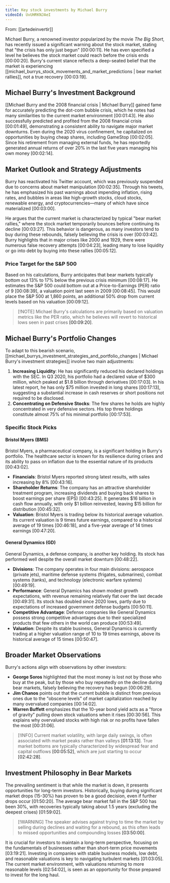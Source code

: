 ```yaml
---
title: Key stock investments by Michael Burry
videoId: UvUHRKNJAeI
---
```


From: [[artedeinvertir]] <br/> 

Michael Burry, a renowned investor popularized by the movie *The Big Short*, has recently issued a significant warning about the stock market, stating that "the crisis has only just begun" <a class="yt-timestamp" data-t="00:00:11">[00:00:11]</a>. He has even specified a level he believes the stock market could reach before the crisis ends <a class="yt-timestamp" data-t="00:00:20">[00:00:20]</a>. Burry's current stance reflects a deep-seated belief that the market is experiencing [[michael_burrys_stock_movements_and_market_predictions | bear market rallies]], not a true recovery <a class="yt-timestamp" data-t="00:03:19">[00:03:19]</a>.

## Michael Burry's Investment Background

[[Michael Burry and the 2008 financial crisis | Michael Burry]] gained fame for accurately predicting the dot-com bubble crisis, which he notes had many similarities to the current market environment <a class="yt-timestamp" data-t="00:01:43">[00:01:43]</a>. He also successfully predicted and profited from the 2008 financial crisis <a class="yt-timestamp" data-t="00:01:49">[00:01:49]</a>, demonstrating a consistent ability to navigate major market downturns. Even during the 2020 virus confinement, he capitalized on opportunities by buying cheap shares, including GameStop <a class="yt-timestamp" data-t="00:02:05">[00:02:05]</a>. Since his retirement from managing external funds, he has reportedly generated annual returns of over 20% in the last five years managing his own money <a class="yt-timestamp" data-t="00:02:14">[00:02:14]</a>.

## Market Outlook and Strategy Adjustments

Burry has reactivated his Twitter account, which was previously suspended due to concerns about market manipulation <a class="yt-timestamp" data-t="00:02:35">[00:02:35]</a>. Through his tweets, he has emphasized his past warnings about impending inflation, rising rates, and bubbles in areas like high-growth stocks, cloud stocks, renewable energy, and cryptocurrencies—many of which have since materialized <a class="yt-timestamp" data-t="00:03:00">[00:03:00]</a>.

He argues that the current market is characterized by typical "bear market rallies," where the stock market temporarily bounces before continuing its decline <a class="yt-timestamp" data-t="00:03:27">[00:03:27]</a>. This behavior is dangerous, as many investors tend to buy during these rebounds, falsely believing the crisis is over <a class="yt-timestamp" data-t="00:03:42">[00:03:42]</a>. Burry highlights that in major crises like 2000 and 1929, there were numerous false recovery attempts <a class="yt-timestamp" data-t="00:04:23">[00:04:23]</a>, leading many to lose liquidity or go into debt by buying into these rallies <a class="yt-timestamp" data-t="00:05:12">[00:05:12]</a>.

### Price Target for the S&P 500

Based on his calculations, Burry anticipates that bear markets typically bottom out 13% to 17% below the previous crisis minimum <a class="yt-timestamp" data-t="00:08:17">[00:08:17]</a>. He estimates the S&P 500 could bottom out at a Price-to-Earnings (PER) ratio of 9 <a class="yt-timestamp" data-t="00:08:39">[00:08:39]</a>, a valuation point last seen in 2009 <a class="yt-timestamp" data-t="00:08:45">[00:08:45]</a>. This would place the S&P 500 at 1,860 points, an additional 50% drop from current levels based on his valuation <a class="yt-timestamp" data-t="00:09:12">[00:09:12]</a>.

> [!NOTE] Michael Burry's calculations are primarily based on valuation metrics like the PER ratio, which he believes will revert to historical lows seen in past crises <a class="yt-timestamp" data-t="00:09:20">[00:09:20]</a>.

## Michael Burry's Portfolio Changes

To adapt to this bearish scenario, [[michael_burrys_investment_strategies_and_portfolio_changes | Michael Burry's investment strategies]] involve two main adjustments:
1.  **Increasing Liquidity**: He has significantly reduced his declared holdings with the SEC. In Q3 2020, his portfolio had a declared value of $300 million, which peaked at $1.8 billion through derivatives <a class="yt-timestamp" data-t="00:17:03">[00:17:03]</a>. In his latest report, he has only $75 million invested in long shares <a class="yt-timestamp" data-t="00:17:13">[00:17:13]</a>, suggesting a substantial increase in cash reserves or short positions not required to be disclosed.
2.  **Concentrating on Defensive Stocks**: The few shares he holds are highly concentrated in very defensive sectors. His top three holdings constitute almost 75% of his minimal portfolio <a class="yt-timestamp" data-t="00:17:53">[00:17:53]</a>.

### Specific Stock Picks

#### Bristol Myers (BMS)
Bristol Myers, a pharmaceutical company, is a significant holding in Burry's portfolio. The healthcare sector is known for its resilience during crises and its ability to pass on inflation due to the essential nature of its products <a class="yt-timestamp" data-t="00:43:02">[00:43:02]</a>.

*   **Financials**: Bristol Myers reported strong latest results, with sales increasing by 8% <a class="yt-timestamp" data-t="00:43:16">[00:43:16]</a>.
*   **Shareholder Returns**: The company has an attractive shareholder treatment program, increasing dividends and buying back shares to boost earnings per share (EPS) <a class="yt-timestamp" data-t="00:43:25">[00:43:25]</a>. It generates $16 billion in cash flow annually, with only $1 billion reinvested, leaving $15 billion for distribution <a class="yt-timestamp" data-t="00:45:32">[00:45:32]</a>.
*   **Valuation**: Bristol Myers is trading below its historical average valuation. Its current valuation is 9 times future earnings, compared to a historical average of 19 times <a class="yt-timestamp" data-t="00:46:18">[00:46:18]</a>, and a five-year average of 14 times earnings <a class="yt-timestamp" data-t="00:47:20">[00:47:20]</a>.

#### General Dynamics (GD)
General Dynamics, a defense company, is another key holding. Its stock has performed well despite the overall market downturn <a class="yt-timestamp" data-t="00:48:22">[00:48:22]</a>.

*   **Divisions**: The company operates in four main divisions: aerospace (private jets), maritime defense systems (frigates, submarines), combat systems (tanks), and technology (electronic warfare systems) <a class="yt-timestamp" data-t="00:49:19">[00:49:19]</a>.
*   **Performance**: General Dynamics has shown modest growth expectations, with revenue remaining relatively flat over the last decade <a class="yt-timestamp" data-t="00:49:31">[00:49:31]</a>. Its stock has doubled since 2020 lows, partly due to expectations of increased government defense budgets <a class="yt-timestamp" data-t="00:50:11">[00:50:11]</a>.
*   **Competitive Advantage**: Defense companies like General Dynamics possess strong competitive advantages due to their specialized products that few others in the world can produce <a class="yt-timestamp" data-t="00:53:49">[00:53:49]</a>.
*   **Valuation**: Despite its stable business, General Dynamics is currently trading at a higher valuation range of 10 to 19 times earnings, above its historical average of 15 times <a class="yt-timestamp" data-t="00:50:47">[00:50:47]</a>.

## Broader Market Observations

Burry's actions align with observations by other investors:
*   **George Soros** highlighted that the most money is lost not by those who buy at the peak, but by those who buy repeatedly on the decline during bear markets, falsely believing the recovery has begun <a class="yt-timestamp" data-t="00:06:29">[00:06:29]</a>.
*   **Jim Chanos** points out that the current bubble is distinct from previous ones due to the "obscene levels" of market capitalization reached by many overvalued companies <a class="yt-timestamp" data-t="00:14:02">[00:14:02]</a>.
*   **Warren Buffett** emphasizes that the 10-year bond yield acts as a "force of gravity" pulling down stock valuations when it rises <a class="yt-timestamp" data-t="00:30:56">[00:30:56]</a>. This explains why overvalued stocks with high risk or no profits have fallen the most <a class="yt-timestamp" data-t="00:31:06">[00:31:06]</a>.

> [!INFO] Current market volatility, with large daily swings, is often associated with market peaks rather than valleys <a class="yt-timestamp" data-t="01:13:13">[01:13:13]</a>. True market bottoms are typically characterized by widespread fear and capital outflows <a class="yt-timestamp" data-t="00:05:52">[00:05:52]</a>, which are just starting to occur <a class="yt-timestamp" data-t="02:42:28">[02:42:28]</a>.

## Investment Philosophy in Bear Markets

The prevailing sentiment is that while the market is down, it presents opportunities for long-term investors. Historically, buying during significant market drops (15-30%) has proven to be a good decision, even if further drops occur <a class="yt-timestamp" data-t="01:50:20">[01:50:20]</a>. The average bear market fall in the S&P 500 has been 30%, with recoveries typically taking about 1.5 years (excluding the deepest crises) <a class="yt-timestamp" data-t="01:59:02">[01:59:02]</a>.

> [!WARNING] The speaker advises against trying to time the market by selling during declines and waiting for a rebound, as this often leads to missed opportunities and compounding losses <a class="yt-timestamp" data-t="03:50:00">[03:50:00]</a>.

It is crucial for investors to maintain a long-term perspective, focusing on the fundamentals of businesses rather than short-term price movements <a class="yt-timestamp" data-t="03:19:21">[03:19:21]</a>. Investing in companies with stable business models, low debt, and reasonable valuations is key to navigating turbulent markets <a class="yt-timestamp" data-t="01:03:05">[01:03:05]</a>. The current market environment, with valuations returning to more reasonable levels <a class="yt-timestamp" data-t="02:54:02">[02:54:02]</a>, is seen as an opportunity for those prepared to invest for the long haul.
